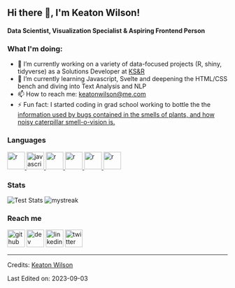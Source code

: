 ## Hi there 👋, I'm Keaton Wilson!
#### Data Scientist, Visualization Specialist & Aspiring Frontend Person


 ### What I'm doing: 
 
- 🔭 I’m currently working on a variety of data-focused projects (R, shiny, tidyverse) as a Solutions Developer at [KS&R](https://www.ksrinc.com)
- 🌱 I’m currently learning Javascript, Svelte and deepening the HTML/CSS bench and diving into Text Analysis and NLP 
- 📫 How to reach me: keatonwilson@me.com
- ⚡ Fun fact: I started coding in grad school working to bottle the the [information used by bugs contained in the smells of plants, and how noisy caterpillar smell-o-vision is.](https://scholar.google.com/citations?user=qL_0eqAAAAAJ&hl=en&oi=ao) 


<h3 align="left">Languages</h3>
<p align="left"> <a href="https://www.rstudio.com" target="_blank"> <img src="https://cdn.jsdelivr.net/gh/devicons/devicon/icons/r/r-original.svg" alt="r" width="40" height="40"/> </a>
<a href="https://developer.mozilla.org/en-US/docs/Web/JavaScript" target="_blank"> <img src="https://cdn.jsdelivr.net/gh/devicons/devicon/icons/javascript/javascript-original.svg" alt="javascript" width="40" height="40"/> </a> 
<a href="https://developer.mozilla.org/en-US/docs/Glossary/HTML5" target="_blank"> <img src="https://cdn.jsdelivr.net/gh/devicons/devicon/icons/html5/html5-original.svg" alt="r" width="40" height="40"/> </a> 
<a href="https://developer.mozilla.org/en-US/docs/Web/CSS" target="_blank"> <img src="https://cdn.jsdelivr.net/gh/devicons/devicon/icons/css3/css3-plain-wordmark.svg" alt="r" width="40" height="40"/> </a>
<a href="https://www.docker.com" target="_blank"> <img src="https://cdn.jsdelivr.net/gh/devicons/devicon/icons/docker/docker-plain-wordmark.svg" alt="r" width="40" height="40"/> </a>
<a href="https://svelte.dev" target="_blank"> <img src="https://cdn.jsdelivr.net/gh/devicons/devicon/icons/svelte/svelte-original.svg" alt="r" width="40" height="40"/> </a>
  
  
  


### Stats
![Test Stats](https://myreadme.vercel.app/api/embed/keatonwilson?panels=userstatistics,toplanguages,commitgraph)
<img src="https://github-readme-streak-stats.herokuapp.com/?user=keatonwilson&theme=shadow-brown" alt="mystreak"/>
 
### Reach me
[<img src='https://cdn.jsdelivr.net/npm/simple-icons@3.0.1/icons/github.svg' alt='github' height='40'>](https://github.com/keatonwilson)  [<img src='https://cdn.jsdelivr.net/npm/simple-icons@3.0.1/icons/hashnode.svg' alt='dev' height='40'>](https://dev.to/keatonwilson)  [<img src='https://cdn.jsdelivr.net/npm/simple-icons@3.0.1/icons/linkedin.svg' alt='linkedin' height='40'>](https://www.linkedin.com/in/keatonwilson/)  [<img src='https://cdn.jsdelivr.net/npm/simple-icons@3.0.1/icons/twitter.svg' alt='twitter' height='40'>](https://twitter.com/keatonwilson)  
 
-----
Credits: [Keaton Wilson](https://github.com/keatonwilson)

Last Edited on: 2023-09-03



